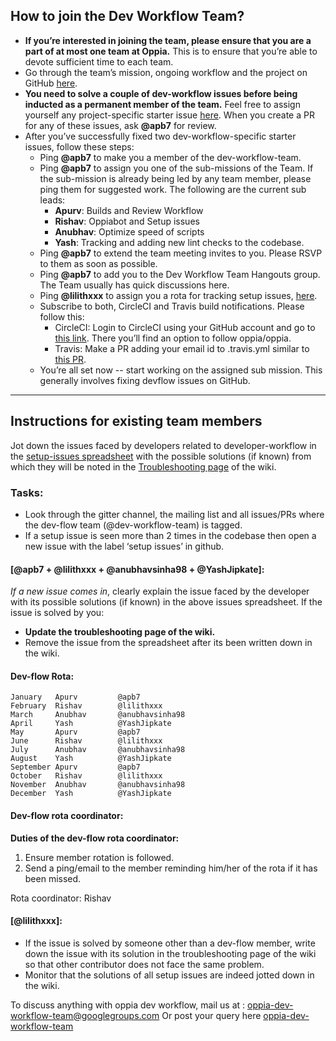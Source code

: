 ## How to join the Dev Workflow Team?

* **If you’re interested in joining the team, please ensure that you are a part of at most one team at Oppia.** This is to ensure that you’re able to devote sufficient time to each team.
* Go through the team’s mission, ongoing workflow and the project on GitHub [here](https://github.com/oppia/oppia/projects/23).
* **You need to solve a couple of dev-workflow issues before being inducted as a permanent member of the team.** Feel free to assign yourself any project-specific starter issue [here](https://github.com/oppia/oppia/issues?q=is%3Aopen+is%3Aissue+project%3Aoppia%2Foppia%2F23+label%3A%22Project-specific+starter+issue%22). When you create a PR for any of these issues, ask **@apb7** for review.
* After you’ve successfully fixed two dev-workflow-specific starter issues, follow these steps:
  * Ping **@apb7** to make you a member of the dev-workflow-team.
  * Ping **@apb7** to assign you one of the sub-missions of the Team. If the sub-mission is already being led by any team member, please ping them for suggested work. The following are the current sub leads:
    * **Apurv**: Builds and Review Workflow
    * **Rishav**: Oppiabot and Setup issues
    * **Anubhav**: Optimize speed of scripts
    * **Yash**: Tracking and adding new lint checks to the codebase.
  * Ping **@apb7** to extend the team meeting invites to you. Please RSVP to them as soon as possible.
  * Ping **@apb7** to add you to the Dev Workflow Team Hangouts group. The Team usually has quick discussions here.
  * Ping **@lilithxxx** to assign you a rota for tracking setup issues, [here](https://github.com/oppia/oppia/wiki/Instructions-for-dev-workflow-team-members#dev-flow-rota).
  * Subscribe to both, CircleCI and Travis build notifications. Please follow this:
    * CircleCI: Login to CircleCI using your GitHub account and go to [this link](https://circleci.com/gh/oppia/oppia/edit). There you’ll find an option to follow oppia/oppia.  
    * Travis: Make a PR adding your email id to .travis.yml similar to [this PR](https://github.com/oppia/oppia/pull/6330/files).
  * You’re all set now -- start working on the assigned sub mission. This generally involves fixing devflow issues on GitHub.


***

## Instructions for existing team members
Jot down the issues faced by developers related to developer-workflow in the [setup-issues spreadsheet](https://docs.google.com/spreadsheets/d/1pKN1otvhaI8IYlNj79MX_qxArbD4p4L-CdsnQT022Pc/edit?usp=sharing
) with the possible solutions (if known) from which they will be noted in the [Troubleshooting page](https://github.com/oppia/oppia/wiki/Troubleshooting) of the wiki.

### Tasks:
* Look through the gitter channel, the mailing list and all issues/PRs where the dev-flow team (@dev-workflow-team) is tagged.
* If a setup issue is seen more than 2 times in the codebase then open a new issue with the label ‘setup issues’ in github.

#### [@apb7 + @lilithxxx + @anubhavsinha98 + @YashJipkate]: 
_If a new issue comes in_, clearly explain the issue faced by the developer with its possible solutions (if known) in the above issues spreadsheet.
If the issue is solved by you:
* **Update the troubleshooting page of the wiki.**
* Remove the issue from the spreadsheet after its been written down in the wiki.

#### Dev-flow Rota:
```
January	  Apurv         @apb7
February  Rishav        @lilithxxx
March  	  Anubhav       @anubhavsinha98
April     Yash          @YashJipkate
May 	  Apurv         @apb7
June      Rishav        @lilithxxx
July 	  Anubhav       @anubhavsinha98
August 	  Yash          @YashJipkate
September Apurv         @apb7
October	  Rishav        @lilithxxx
November  Anubhav       @anubhavsinha98
December  Yash          @YashJipkate
```
#### Dev-flow rota coordinator:
**Duties of the dev-flow rota coordinator:**
1. Ensure member rotation is followed.
2. Send a ping/email to the member reminding him/her of the rota if it has been missed. 

Rota coordinator: Rishav


#### [@lilithxxx]: 
* If the issue is solved by someone other than a dev-flow member, write down the issue with its solution in the troubleshooting page of the wiki so that other contributor does not face the same problem.
* Monitor that the solutions of all setup issues are indeed jotted down in the wiki. 

To discuss anything with oppia dev workflow, mail us at : oppia-dev-workflow-team@googlegroups.com
Or post your query here [oppia-dev-workflow-team](https://groups.google.com/forum/#!forum/oppia-dev-workflow-team)